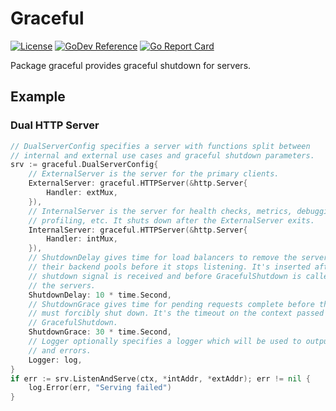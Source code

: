 # Graceful
[![License](https://img.shields.io/badge/license-mit-blue.svg?style=for-the-badge)](https://raw.githubusercontent.com/abursavich/graceful/main/LICENSE)
[![GoDev Reference](https://img.shields.io/static/v1?logo=go&logoColor=white&color=00ADD8&label=dev&message=reference&style=for-the-badge)](https://pkg.go.dev/bursavich.dev/graceful)
[![Go Report Card](https://goreportcard.com/badge/bursavich.dev/graceful?style=for-the-badge)](https://goreportcard.com/report/bursavich.dev/graceful)

Package graceful provides graceful shutdown for servers.


## Example

### Dual HTTP Server

```go
// DualServerConfig specifies a server with functions split between
// internal and external use cases and graceful shutdown parameters.
srv := graceful.DualServerConfig{
	// ExternalServer is the server for the primary clients.
	ExternalServer: graceful.HTTPServer(&http.Server{
		Handler: extMux,
	}),
	// InternalServer is the server for health checks, metrics, debugging,
	// profiling, etc. It shuts down after the ExternalServer exits.
	InternalServer: graceful.HTTPServer(&http.Server{
		Handler: intMux,
	}),
	// ShutdownDelay gives time for load balancers to remove the server from
	// their backend pools before it stops listening. It's inserted after a
	// shutdown signal is received and before GracefulShutdown is called on
	// the servers.
	ShutdownDelay: 10 * time.Second,
	// ShutdownGrace gives time for pending requests complete before the server
	// must forcibly shut down. It's the timeout on the context passed to
	// GracefulShutdown.
	ShutdownGrace: 30 * time.Second,
	// Logger optionally specifies a logger which will be used to output info
	// and errors.
	Logger: log,
}
if err := srv.ListenAndServe(ctx, *intAddr, *extAddr); err != nil {
	log.Error(err, "Serving failed")
}
```